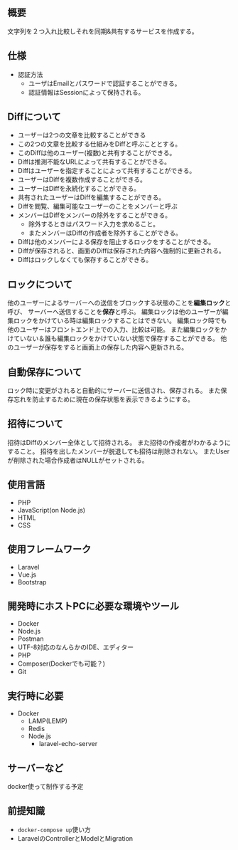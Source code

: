 
## 概要
文字列を２つ入れ比較しそれを同期&共有するサービスを作成する。

## 仕様


- 認証方法
  - ユーザはEmailとパスワードで認証することができる。
  - 認証情報はSessionによって保持される。

## Diffについて
  - ユーザーは2つの文章を比較することができる
  - この2つの文章を比較する仕組みをDiffと呼ぶこととする。
  - このDiffは他のユーザー(複数)と共有することができる。
  - Diffは推測不能なURLによって共有することができる。
  - Diffはユーザーを指定することによって共有することができる。
  - ユーザーはDiffを複数作成することができる。
  - ユーザーはDiffを永続化することができる。
  - 共有されたユーザーはDiffを編集することができる。
  - Diffを閲覧、編集可能なユーザーのことをメンバーと呼ぶ
  - メンバーはDiffをメンバーの除外をすることができる。
    - 除外するときはパスワード入力を求めること。
    - またメンバーはDiffの作成者を除外することができる。
  - Diffは他のメンバーによる保存を阻止するロックをすることができる。
  - Diffが保存されると、画面のDiffは保存された内容へ強制的に更新される。
  - Diffはロックしなくても保存することができる。 


## ロックについて
他のユーザーによるサーバーへの送信をブロックする状態のことを**編集ロック**と呼び、
サーバーへ送信することを**保存**と呼ぶ。
編集ロックは他のユーザーが編集ロックをかけている時は編集ロックすることはできない。
編集ロック時でも他のユーザーはフロントエンド上での入力、比較は可能。
また編集ロックをかけていない＆誰も編集ロックをかけていない状態で保存することができる。
他のユーザーが保存をすると画面上の保存した内容へ更新される。

## 自動保存について
ロック時に変更がされると自動的にサーバーに送信され、保存される。
また保存忘れを防止するために現在の保存状態を表示できるようにする。
   
## 招待について
招待はDiffのメンバー全体として招待される。
また招待の作成者がわかるようにすること。
招待を出したメンバーが脱退しても招待は削除されない。
またUserが削除された場合作成者はNULLがセットされる。

## 使用言語
- PHP
- JavaScript(on Node.js)
- HTML
- CSS

## 使用フレームワーク
- Laravel
- Vue.js
- Bootstrap


## 開発時にホストPCに必要な環境やツール
- Docker
- Node.js
- Postman
- UTF-8対応のなんらかのIDE、エディター
- PHP
- Composer(Dockerでも可能？)
- Git

## 実行時に必要
- Docker
  - LAMP(LEMP)
  - Redis
  - Node.js
    - laravel-echo-server




## サーバーなど
docker使って制作する予定

## 前提知識
- `docker-compose up`使い方
- LaravelのControllerとModelとMigration




